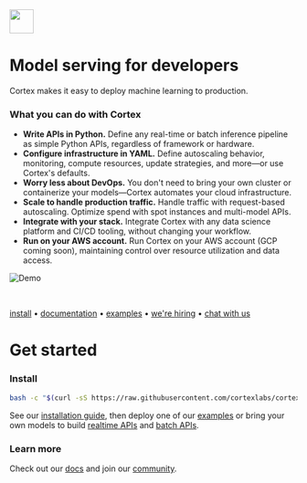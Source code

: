 <!-- Delete on release branches -->
<img src='https://s3-us-west-2.amazonaws.com/cortex-public/logo.png' height='42'>

<br>

# Model serving for developers

Cortex makes it easy to deploy machine learning to production.

### What you can do with Cortex

* **Write APIs in Python.** Define any real-time or batch inference pipeline as simple Python APIs, regardless of framework or hardware.
* **Configure infrastructure in YAML.** Define autoscaling behavior, monitoring, compute resources, update strategies, and more—or use Cortex's defaults.
* **Worry less about DevOps.** You don't need to bring your own cluster or containerize your models—Cortex automates your cloud infrastructure.
* **Scale to handle production traffic.** Handle traffic with request-based autoscaling. Optimize spend with spot instances and multi-model APIs.
* **Integrate with your stack.** Integrate Cortex with any data science platform and CI/CD tooling, without changing your workflow.
* **Run on your AWS account.** Run Cortex on your AWS account (GCP coming soon), maintaining control over resource utilization and data access.

![Demo](https://d1zqebknpdh033.cloudfront.net/demo/gif/v0.18.gif)


<br>

<!-- Delete on release branches -->
<!-- CORTEX_VERSION_README_MINOR -->

[install](https://docs.cortex.dev/install) • [documentation](https://docs.cortex.dev) • [examples](https://github.com/cortexlabs/cortex/tree/0.20/examples) • [we're hiring](https://angel.co/cortex-labs-inc/jobs) • [chat with us](https://gitter.im/cortexlabs/cortex)

# Get started

### Install

<!-- CORTEX_VERSION_README_MINOR -->
```bash
bash -c "$(curl -sS https://raw.githubusercontent.com/cortexlabs/cortex/0.20/get-cli.sh)"
```

<!-- CORTEX_VERSION_README_MINOR -->
See our [installation guide](https://docs.cortex.dev/install), then deploy one of our [examples](https://github.com/cortexlabs/cortex/tree/0.20/examples) or bring your own models to build [realtime APIs](https://docs.cortex.dev/deployments/realtime-api) and [batch APIs](https://docs.cortex.dev/deployments/batch-api).

### Learn more

Check out our [docs](https://docs.cortex.dev) and join our [community](https://gitter.im/cortexlabs/cortex).
